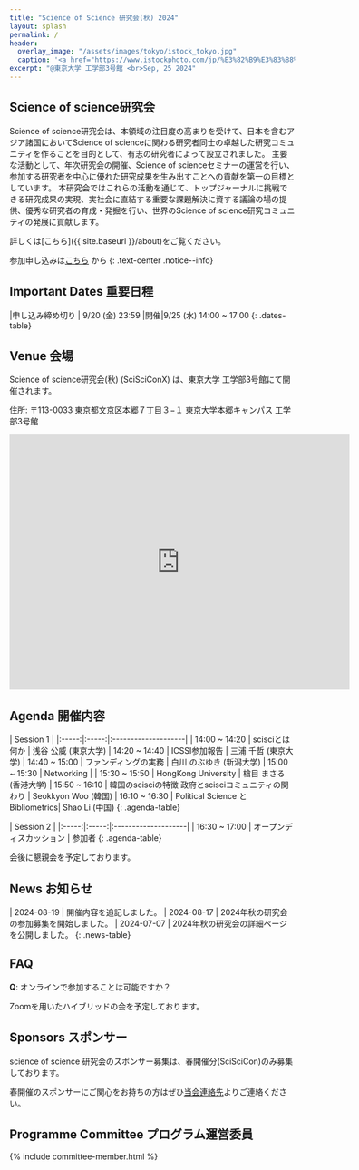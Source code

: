 ```yaml
---
title: "Science of Science 研究会(秋) 2024"
layout: splash
permalink: /
header:
  overlay_image: "/assets/images/tokyo/istock_tokyo.jpg"
  caption: '<a href="https://www.istockphoto.com/jp/%E3%82%B9%E3%83%88%E3%83%83%E3%82%AF%E3%83%95%E3%82%A9%E3%83%88/human-arterial-and-venous-circulatory-system-medically-accurate-animation-of-vains-gm1961943779-557884011" target="_blank">Photo @ iStock</a>'
excerpt: "@東京大学 工学部3号館 <br>Sep, 25 2024"
---
```



## Science of science研究会
<!-- The Science of Science Research Association was established by a group of volunteer researchers in response to the growing attention in this field, with the aim of creating an outstanding research community among researchers involved in Science of Science in Asian countries, including Japan.

The main activities include holding annual research meetings and organizing Science of Science seminars, with the primary goal of contributing to the production of excellent research outcomes centered around the participating researchers.

Through these activities, the association aims to achieve research results that can challenge top journals, provide a platform for discussions that contribute to solving important issues directly connected to real society, and foster and discover talented researchers, thereby contributing to the development of Japan's Science of Science research community. -->

Science of science研究会は、本領域の注目度の高まりを受けて、日本を含むアジア諸国においてScience of scienceに関わる研究者同士の卓越した研究コミュニティを作ることを目的として、有志の研究者によって設立されました。
主要な活動として、年次研究会の開催、Science of scienceセミナーの運営を行い、参加する研究者を中心に優れた研究成果を生み出すことへの貢献を第一の目標としています。
本研究会ではこれらの活動を通じて、トップジャーナルに挑戦できる研究成果の実現、実社会に直結する重要な課題解決に資する議論の場の提供、優秀な研究者の育成・発掘を行い、世界のScience of science研究コミュニティの発展に貢献します。

詳しくは[こちら]({{ site.baseurl }}/about)をご覧ください。

参加申し込みは[こちら](https://forms.gle/71jZTCTJvwrnJjGs5) から
{: .text-center .notice--info}


## Important Dates 重要日程

<style>
.dates-table { font-size: 1.1em; }
.dates-table tr td:nth-child(1) { width: 10em; }
.dates-table del { color: #888; }
</style>

|申し込み締め切り | 9/20 (金) 23:59
|開催|9/25 (水) 14:00 ~ 17:00
{: .dates-table}


## Venue 会場
Science of science研究会(秋) (SciSciConX) は、東京大学 工学部3号館にて開催されます。

住所: 〒113-0033 東京都文京区本郷７丁目３−１ 東京大学本郷キャンパス 工学部3号館
<div class="map__img">
    <iframe src="https://www.google.com/maps/embed?pb=!1m18!1m12!1m3!1d404.9352489226367!2d139.76202853581577!3d35.7143629310359!2m3!1f0!2f0!3f0!3m2!1i1024!2i768!4f13.1!3m3!1m2!1s0x60188c2e2a84cde3%3A0xcab72e6bf73e26e1!2sFaculty%20of%20Engineering%20Bldg.3%2C%207-ch%C5%8Dme-3%20Hong%C5%8D%2C%20Bunkyo%20City%2C%20Tokyo%20113-0033!5e0!3m2!1sen!2sjp!4v1720919286259!5m2!1sen!2sjp" width="600" height="450" style="border:0;" allowfullscreen="" loading="lazy" referrerpolicy="no-referrer-when-downgrade"></iframe>
</div>

## Agenda 開催内容
<!-- それぞれ一旦質疑含めて20minで想定。14:00 ~ 16:30
以上、講演 6人 x 20min = 2h -->


<style>
.agenda-table { font-size: .8em; table-layout: fixed; }
/* .agenda-table tr td:nth-child(1) {  width: 10em; } */
.agenda-table tr td:nth-child(2) { font-weight: bold; width: 30em; }
.agenda-table tr td:nth-child(3) { width: 12em; }
</style>

| Session 1 | 
|:-----:|:-----:|:--------------------|
| 14:00 ~ 14:20 | scisciとは何か       | 浅谷 公威 (東京大学)
| 14:20 ~ 14:40 | ICSSI参加報告        | 三浦 千哲 (東京大学)
| 14:40 ~ 15:00 | ファンディングの実務    | 白川 のぶゆき (新潟大学)
| 15:00 ~ 15:30 | Networking          | 
| 15:30 ~ 15:50 | HongKong University | 槍目 まさる (香港大学)
| 15:50 ~ 16:10 | 韓国のscisciの特徴 政府とscisciコミュニティの関わり | Seokkyon Woo (韓国)
| 16:10 ~ 16:30 | Political Science と Bibliometrics| Shao Li (中国)
{: .agenda-table}

| Session 2 |
|:-----:|:-----:|:--------------------|
| 16:30 ~ 17:00 | オープンディスカッション       | 参加者
{: .agenda-table}

会後に懇親会を予定しております。



## News お知らせ

<style>
.news-table { font-size: .8em; table-layout: fixed; }
.news-table tr td:nth-child(1) { font-weight: bold; width: 10em; }
</style>

| 2024-08-19 | 開催内容を追記しました。
| 2024-08-17 | 2024年秋の研究会の参加募集を開始しました。
| 2024-07-07 | 2024年秋の研究会の詳細ページを公開しました。
{: .news-table}


## FAQ

**Q**: オンラインで参加することは可能ですか？

Zoomを用いたハイブリッドの会を予定しております。

## Sponsors スポンサー
science of science 研究会のスポンサー募集は、春開催分(SciSciCon)のみ募集しております。

春開催のスポンサーにご関心をお持ちの方はぜひ[当会連絡先](sciscijp@googlegroups.com)よりご連絡ください。


## Programme Committee プログラム運営委員
{% include committee-member.html %}






